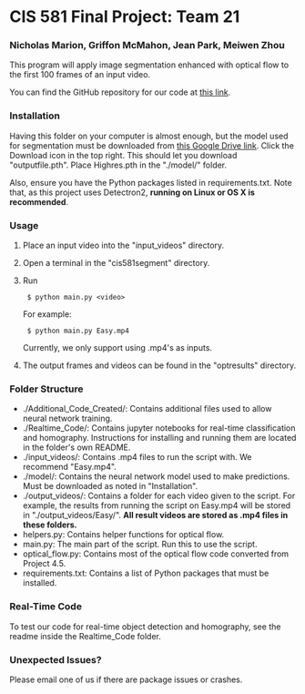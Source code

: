 # CIS 581 Final Project: Team 21
### Nicholas Marion, Griffon McMahon, Jean Park, Meiwen Zhou

This program will apply image segmentation enhanced with optical flow to the first 100 frames of an input video.

You can find the GitHub repository for our code at [this link](https://github.com/griffonmcmahon/cis581segment).

### Installation
Having this folder on your computer is almost enough, but the model used for segmentation must be downloaded from [this Google Drive link](https://drive.google.com/u/1/uc?id=1mXQLFDdJbieIQLGIqeju9QdufQpX13j9&export=download).
Click the Download icon in the top right. This should let you download "outputfile.pth".
Place Highres.pth in the "./model/" folder.

Also, ensure you have the Python packages listed in requirements.txt. Note that, as this project uses Detectron2, **running on Linux or OS X is recommended**.

### Usage
1. Place an input video into the "input_videos" directory.
2. Open a terminal in the "cis581segment" directory.
3. Run  

		$ python main.py <video>  

	For example:  

		$ python main.py Easy.mp4  
	Currently, we only support using .mp4's as inputs.
4. The output frames and videos can be found in the "optresults" directory.

### Folder Structure
* ./Additional_Code_Created/: Contains additional files used to allow neural network training.
* ./Realtime_Code/: Contains jupyter notebooks for real-time classification and homography. Instructions for installing and running them are located in the folder's own README.
* ./input_videos/: Contains .mp4 files to run the script with. We recommend "Easy.mp4".
* ./model/: Contains the neural network model used to make predictions. Must be downloaded as noted in "Installation".
* ./output_videos/: Contains a folder for each video given to the script. 
	For example, the results from running the script on Easy.mp4 will be stored in "./output_videos/Easy/". **All result videos are stored as .mp4 files in these folders.**
* helpers.py: Contains helper functions for optical flow.
* main.py: The main part of the script. Run this to use the script.
* optical_flow.py: Contains most of the optical flow code converted from Project 4.5.
* requirements.txt: Contains a list of Python packages that must be installed.

### Real-Time Code
To test our code for real-time object detection and homography, see the readme inside the Realtime_Code folder.
### Unexpected Issues?
Please email one of us if there are package issues or crashes.